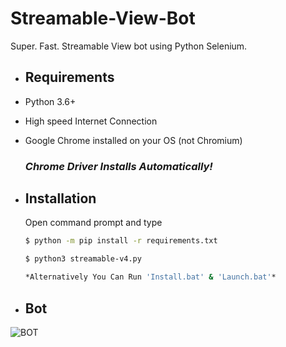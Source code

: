 # Streamable-View-Bot
Super. Fast. Streamable View bot using Python Selenium.

* ## Requirements
 * Python 3.6+
 * High speed Internet Connection
 * Google Chrome installed on your OS (not Chromium)
 
 
   ### *Chrome Driver Installs Automatically!*

* ## Installation 
 
  Open command prompt and type
  ```bash
  $ python -m pip install -r requirements.txt

  $ python3 streamable-v4.py

  *Alternatively You Can Run 'Install.bat' & 'Launch.bat'*
  ```

* ## Bot
![BOT](https://cdn.discordapp.com/attachments/827336938440491018/846837030938869790/Screenshot202021-05-2520124404.png)
